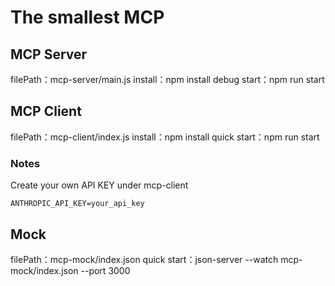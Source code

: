 # The smallest MCP

## MCP Server
filePath：mcp-server/main.js
install：npm install
debug start：npm run start

## MCP Client
filePath：mcp-client/index.js
install：npm install
quick start：npm run start

### Notes
Create your own API KEY under mcp-client
```
ANTHROPIC_API_KEY=your_api_key
```

## Mock
filePath：mcp-mock/index.json
quick start：json-server --watch mcp-mock/index.json --port 3000


